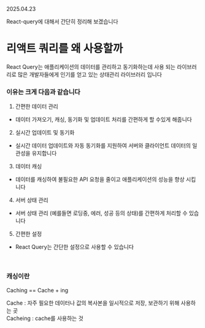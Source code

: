 2025.04.23

React-query에 대해서 간단히 정리해 보겠습니다

# 리액트 쿼리를 왜 사용할까
React Query는 애플리케이션의 데이터를 관리하고 동기화하는데 사용 되는 라이브러리로 많은 개발자들에게 인기를 얻고 있는 상태관리 라이브러리 입니다

### 이유는 크게 다음과 같습니다
1) 간편한 데이터 관리
- 데이터 가져오기, 캐싱, 동기화 및 업데이트 처리를 간편하게 할 수있게 해줍니다
2) 실시간 업데이트 및 동기화
- 실시간 데이터 업데이트와 자동 동기화를 지원하여 서버와 클라이언트 데이터의 일관성을 유지합니다
3) 데이터 캐싱
- 데이터를 캐싱하여 불필요한 API 요청을 줄이고 애플리케이션의 성능을 향상 시킵니다
4) 서버 상태 관리
- 서버 상태 관리 (예를들면 로딩중, 에러, 성공 등의 상태)를 간편하게 처리할 수 있습니다
5) 간편한 설정
- React Query는 간단한 설정으로 사용할 수 있습니다

<br>

### 캐싱이란
Caching == Cache + ing<br>

Cache : 자주 필요한 데이터나 값의 복사본을 일시적으로 저장, 보관하기 위해 사용하는 곳<br>
Cacheing : cache를 사용하는 것